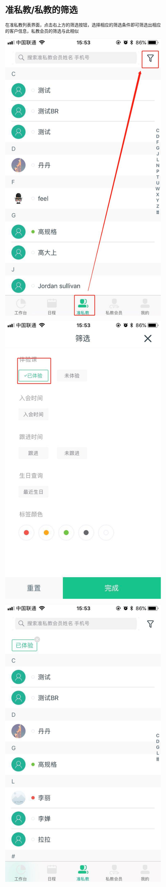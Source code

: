 # 准私教/私教的筛选

在准私教列表界面，点击右上方的筛选按钮，选择相应的筛选条件即可筛选出相应的客户信息，私教会员的筛选与此相似

![](../.gitbook/assets/1%20%281%29.jpg)

![](../.gitbook/assets/2%20%284%29.jpg)

![](../.gitbook/assets/3%20%281%29.jpg)

